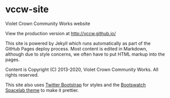 vccw-site
=========

Violet Crown Community Works website

View the production version at <http://vccw.github.io/>

This site is powered by Jekyll which runs automatically as part of the GitHub Pages deploy process.
Most content is edited in Markdown, although due to style concerns, we often have to put HTML markup into the pages.

Content is Copyright (C) 2013-2020, Violet Crown Community Works.  All rights reserved.

This site also uses [Twitter Bootstrap](http://getbootstrap.com) for styles and
the [Bootswatch Spacelab theme](http://bootswatch.com/spacelab/) to make it prettier.
